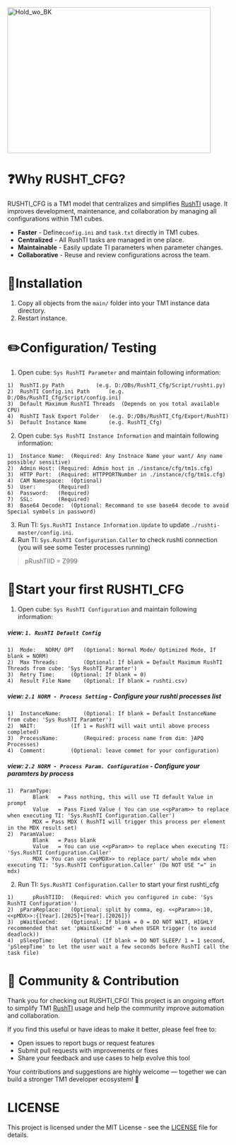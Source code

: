 <img width="460" height="330" alt="Hold_wo_BK" src="https://github.com/user-attachments/assets/deb6e321-a4c2-472c-8d2f-c57664f5d089" />

# ❓Why RUSHT_CFG?
RUSHTI_CFG is a TM1 model that centralizes and simplifies [RushTI](https://github.com/cubewise-code/rushti) usage. It improves development, maintenance, and collaboration by managing all configurations within TM1 cubes.

- **Faster** - Define```config.ini``` and ```task.txt``` directly in TM1 cubes.
- **Centralized** - All RushTI tasks are managed in one place.
- **Maintainable** - Easily update TI parameters when parameter changes.
- **Collaborative** - Reuse and review configurations across the team.

# 📒Installation

1. Copy all objects from the `main/` folder into your TM1 instance data directory.
2. Restart instance.

# ✏️Configuration/ Testing
1. Open cube: `Sys RushTI Parameter` and maintain following information:
>
	1)	RushTI.py Path 			(e.g. D:/DBs/RushTI_Cfg/Script/rushti.py)
	2)	RushTI Config.ini Path 		(e.g. D:/DBs/RushTI_Cfg/Script/config.ini)
   	3) 	Default Maximum RushTI Threads 	(Depends on you total available CPU)
	4) 	RushTI Task Export Folder 	(e.g. D:/DBs/RushTI_Cfg/Export/RushTI)
	5) 	Default Instance Name 		(e.g. RushTI_Cfg)
>
2. Open cube: `Sys RushTI Instance Information` and maintain following information:
>
	1)	Instance Name:	(Required: Any Instnace Name your want/ Any name possible/ sensitive)
	2)	Admin Host:	(Required: Admin host in ./instance/cfg/tm1s.cfg)
	3)	HTTP Port:	(Required: HTTPPORTNumber in ./instance/cfg/tm1s.cfg)
	4)	CAM Namespace:	(Optional)
	5)	User:		(Required)
	6)	Password:	(Required)
	7)	SSL: 		(Required)
	8)	Base64 Decode:	(Optional: Recommand to use base64 decode to avoid Special symbols in password)
>
3. Run TI: `Sys.RushTI Instance Information.Update` to update `./rushti-master/config.ini`.
4. Run TI: `Sys.RushTI Configuration.Caller` to check rushti connection (you will see some Tester processes running)
>
>	pRushTIID = Z999
>
# 💪Start your first RUSHTI_CFG
1. Open cube: `Sys RushTI Configuration` and maintain following information:
##### view: `1. RushTI Default Config`
>
	1)	Mode:	NORM/ OPT	(Optional: Normal Mode/ Optimized Mode, If blank = NORM)
	2)	Max Threads: 		(Optional: If blank = Default Maximum RushTI Threads from cube: 'Sys RushTI Paramter')
	3) 	Retry Time:		(Optional: If blank = 0)
	4)	Result File Name	(Optional: If blank = rushti.csv)
>
##### view: `2.1 NORM - Process Setting` - Configure your rushti processes list
>
	1) 	InstanceName:		(Optional: If blank = Default InstanceName from cube: 'Sys RushTI Paramter')
	2)	WAIT:			(If 1 = RushTI will wait until above process completed)
	3)	ProcessName:		(Required: process name from dim: }APQ Processes)
	4)	Comment:		(Optional: leave commet for your configuration)
>
##### view: `2.2 NORM - Process Param. Configuration` - Configure your paramters by process
>	
	1) 	ParamType:
			Blank 	= Pass nothing, this will use TI default Value in prompt
			Value 	= Pass Fixed Value ( You can use <<pParam>> to replace when executing TI: 'Sys.RushTI Configuration.Caller')
			MDX	= Pass MDX ( RushTI will trigger this process per element in the MDX result set)
	2) 	ParamValue:
			Blank 	= Pass blank
			Value 	= You can use <<pParam>> to replace when executing TI: 'Sys.RushTI Configuration.Caller'
			MDX	= You can use <<pMDX>> to replace part/ whole mdx when executing TI: 'Sys.RushTI Configuration.Caller' (Do NOT USE "=" in mdx)

>
2. Run TI: `Sys.RushTI Configuration.Caller` to start your first rushti_cfg

>
	1)  	pRushTIID: 	(Required: which you configured in cube: 'Sys RushTI Configuration')
 	2) 	pParaReplace: 	(Optional: split by comma, eg. <<pParam>>:10, <<pMDX>>:{[Year].[2025]+[Year].[2026]})
  	3) 	pWaitExeCmd: 	(Optional: If blank = 0 = DO NOT WAIT, HIGHLY recommended that set 'pWaitExeCmd' = 0 when USER trigger (to avoid deadlock))
   	4) 	pSleepTime: 	(Optional (If blank = DO NOT SLEEP/ 1 = 1 second, 'pSleepTime' to let the user wait a few seconds before RushTI call the task file)
>

# 🙏 Community & Contribution
Thank you for checking out RUSHTI_CFG! This project is an ongoing effort to simplify TM1 [RushTI](https://github.com/cubewise-code/rushti) usage and help the community improve automation and collaboration.

If you find this useful or have ideas to make it better, please feel free to:
* Open issues to report bugs or request features
* Submit pull requests with improvements or fixes
* Share your feedback and use cases to help evolve this tool

Your contributions and suggestions are highly welcome — together we can build a stronger TM1 developer ecosystem! 🚀

# LICENSE
This project is licensed under the MIT License - see the [LICENSE](https://github.com/l61224/RUSHTI_CFG/blob/main/LICENSE) file for details.


